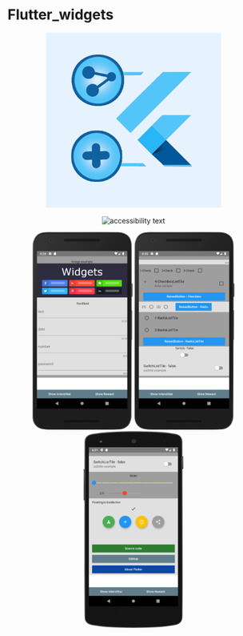 # Flutter_widgets


<p align="center">
  <img src="previews/flutterWidget_playStore.png" width="350" alt="accessibility text">
  </p>
  <p align="center">
  <img src="previews/gráfico_flutter_playStore.png" width="400" alt="accessibility text">
  </p>
  <p align="center">
  <img src="previews/device-android_flutter.png" width="200" title="hover text">
  <img src="previews/device-android_flutter2.png" width="200" alt="accessibility text">
  <img src="previews/device-android_flutter3.png" width="200" alt="accessibility text">
  
</p>

